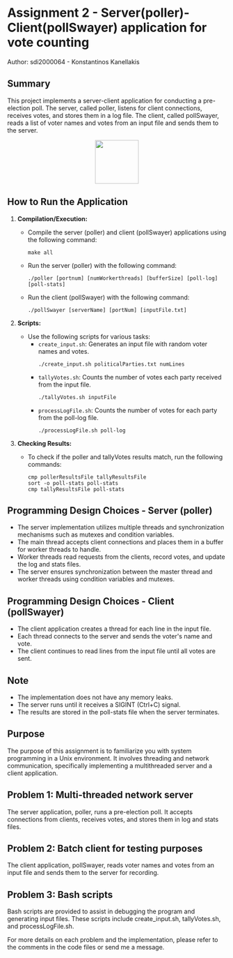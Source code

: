 # Assignment 2 - Server(poller)-Client(pollSwayer) application for vote counting

Author: sdi2000064 - Konstantinos Kanellakis

## Summary
This project implements a server-client application for conducting a pre-election poll. The server, called poller, listens for client connections, receives votes, and stores them in a log file. The client, called pollSwayer, reads a list of voter names and votes from an input file and sends them to the server.

<div id="header" align="center">
  <img src="https://i.pinimg.com/originals/0e/4a/c3/0e4ac37acbff81cd087aa19692a07a9d.gif" width="100"/>
</div>

## How to Run the Application

1. **Compilation/Execution:**
   - Compile the server (poller) and client (pollSwayer) applications using the following command:
     ```
     make all
     ```
   - Run the server (poller) with the following command:
     ```
     ./poller [portnum] [numWorkerthreads] [bufferSize] [poll-log] [poll-stats]
     ```
   - Run the client (pollSwayer) with the following command:
     ```
     ./pollSwayer [serverName] [portNum] [inputFile.txt]
     ```

2. **Scripts:**
   - Use the following scripts for various tasks:
     - `create_input.sh`: Generates an input file with random voter names and votes.
       ```
       ./create_input.sh politicalParties.txt numLines
       ```
     - `tallyVotes.sh`: Counts the number of votes each party received from the input file.
       ```
       ./tallyVotes.sh inputFile
       ```
     - `processLogFile.sh`: Counts the number of votes for each party from the poll-log file.
       ```
       ./processLogFile.sh poll-log
       ```

3. **Checking Results:**
   - To check if the poller and tallyVotes results match, run the following commands:
     ```
     cmp pollerResultsFile tallyResultsFile
     sort -o poll-stats poll-stats
     cmp tallyResultsFile poll-stats
     ```

## Programming Design Choices - Server (poller)
- The server implementation utilizes multiple threads and synchronization mechanisms such as mutexes and condition variables.
- The main thread accepts client connections and places them in a buffer for worker threads to handle.
- Worker threads read requests from the clients, record votes, and update the log and stats files.
- The server ensures synchronization between the master thread and worker threads using condition variables and mutexes.

## Programming Design Choices - Client (pollSwayer)
- The client application creates a thread for each line in the input file.
- Each thread connects to the server and sends the voter's name and vote.
- The client continues to read lines from the input file until all votes are sent.

## Note
- The implementation does not have any memory leaks.
- The server runs until it receives a SIGINT (Ctrl+C) signal.
- The results are stored in the poll-stats file when the server terminates.

## Purpose
The purpose of this assignment is to familiarize you with system programming in a Unix environment. It involves threading and network communication, specifically implementing a multithreaded server and a client application.

## Problem 1: Multi-threaded network server
The server application, poller, runs a pre-election poll. It accepts connections from clients, receives votes, and stores them in log and stats files.

## Problem 2: Batch client for testing purposes
The client application, pollSwayer, reads voter names and votes from an input file and sends them to the server for recording.

## Problem 3: Bash scripts
Bash scripts are provided to assist in debugging the program and generating input files. These scripts include create_input.sh, tallyVotes.sh, and processLogFile.sh.

For more details on each problem and the implementation, please refer to the comments in the code files or send me a message.